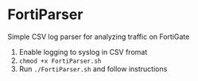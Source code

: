 FortiParser
===========
Simple CSV log parser for analyzing traffic on FortiGate

1. Enable logging to syslog in CSV fromat
2. `chmod +x FortiParser.sh`
3. Run `./FortiParser.sh` and follow instructions
